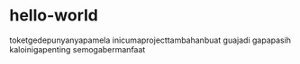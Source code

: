 # hello-world
toketgedepunyanyapamela
inicumaprojecttambahanbuat guajadi
gapapasih
kaloinigapenting
semogabermanfaat
